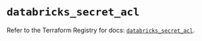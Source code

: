 # `databricks_secret_acl`

Refer to the Terraform Registry for docs: [`databricks_secret_acl`](https://registry.terraform.io/providers/databricks/databricks/1.94.0/docs/resources/secret_acl).
